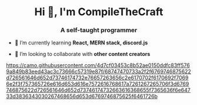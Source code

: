 <h1 align="center">Hi 👋, I'm CompileTheCraft</h1>
<h3 align="center">A self-taught programmer</h3>

- 🌱 I’m currently learning **React, MERN stack, discord.js**

- 👯 I’m looking to collaborate with **other content creators**

https://camo.githubusercontent.com/4d7cf03453c8b52ae0150ddfc83ff5769a849b83eed43ac3c73666c57319e87f/68747470733a2f2f6769746875622d726561646d652d73746174732e76657263656c2e6170702f6170692f70696e2f3f757365726e616d653d616e7572616768617a7261267265706f3d6769746875622d726561646d652d73746174732663616368655f7365636f6e64733d3836343030267468656d653d6769746875625f6461726b
